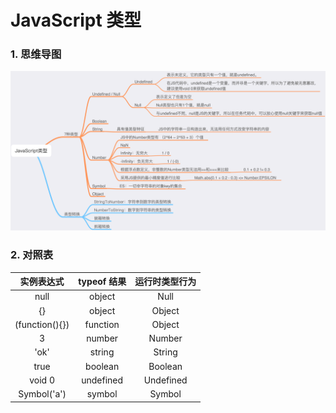 # JavaScript 类型

### 1. 思维导图

![](/MindMap/JavaScript/JavaScript类型.png)

### 2. 对照表

|   实例表达式   | typeof 结果 | 运行时类型行为 |
| :------------: | :---------: | :------------: |
|      null      |   object    |      Null      |
|       {}       |   object    |     Object     |
| (function(){}) |  function   |     Object     |
|       3        |   number    |     Number     |
|      'ok'      |   string    |     String     |
|      true      |   boolean   |    Boolean     |
|     void 0     |  undefined  |   Undefined    |
|  Symbol('a')   |   symbol    |     Symbol     |
